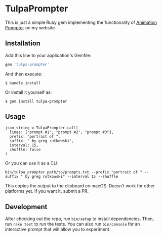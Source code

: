 # TulpaPrompter

This is just a simple Ruby gem implementing the functionality of [Animation Prompter](https://dreamingtulpa.com/tools/prompter) on my website.

## Installation

Add this line to your application's Gemfile:

```ruby
gem 'tulpa-prompter'
```

And then execute:

    $ bundle install

Or install it yourself as:

    $ gem install tulpa-prompter

## Usage

```
json_string = TulpaPrompter.call(
  lines: ["prompt #1", "prompt #2", "prompt #3"],
  prefix: "portrait of ",
  suffix: " by greg rutkowski",
  interval: 15,
  shuffle: false
)
```

Or you can use it as a CLI:

```
bin/tulpa_prompter path/to/prompts.txt --prefix "portrait of " --suffix " by greg rutkowski" --interval 15 --shuffle
```

This copies the output to the clipboard on macOS. Doesn't work for other platforms yet. If you want it, submit a PR.

## Development

After checking out the repo, run `bin/setup` to install dependencies. Then, run `rake test` to run the tests. You can also run `bin/console` for an interactive prompt that will allow you to experiment.
